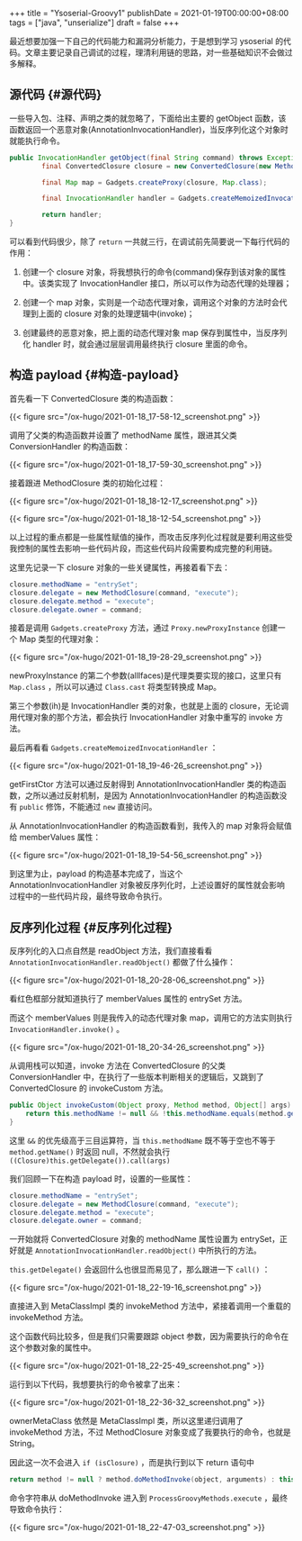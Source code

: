 +++
title = "Ysoserial-Groovy1"
publishDate = 2021-01-19T00:00:00+08:00
tags = ["java", "unserialize"]
draft = false
+++

最近想要加强一下自己的代码能力和漏洞分析能力，于是想到学习 ysoserial 的代码。文章主要记录自己调试的过程，理清利用链的思路，对一些基础知识不会做过多解释。

<!--more-->


## 源代码 {#源代码}

一些导入包、注释、声明之类的就忽略了，下面给出主要的 getObject 函数，该函数返回一个恶意对象(AnnotationInvocationHandler)，当反序列化这个对象时就能执行命令。

```java
public InvocationHandler getObject(final String command) throws Exception {
		final ConvertedClosure closure = new ConvertedClosure(new MethodClosure(command, "execute"), "entrySet");

		final Map map = Gadgets.createProxy(closure, Map.class);

		final InvocationHandler handler = Gadgets.createMemoizedInvocationHandler(map);

		return handler;
}
```

可以看到代码很少，除了 `return` 一共就三行，在调试前先简要说一下每行代码的作用：

1.  创建一个 closure 对象，将我想执行的命令(command)保存到该对象的属性中。该类实现了 InvocationHandler 接口，所以可以作为动态代理的处理器；

2.  创建一个 map 对象，实则是一个动态代理对象，调用这个对象的方法时会代理到上面的 closure 对象的处理逻辑中(invoke)；

3.  创建最终的恶意对象，把上面的动态代理对象 map 保存到属性中，当反序列化 handler 时，就会通过层层调用最终执行 closure 里面的命令。


## 构造 payload {#构造-payload}

首先看一下 ConvertedClosure 类的构造函数：

{{< figure src="/ox-hugo/2021-01-18_17-58-12_screenshot.png" >}}

调用了父类的构造函数并设置了 methodName 属性，跟进其父类 ConversionHandler 的构造函数：

{{< figure src="/ox-hugo/2021-01-18_17-59-30_screenshot.png" >}}

接着跟进 MethodClosure 类的初始化过程：

{{< figure src="/ox-hugo/2021-01-18_18-12-17_screenshot.png" >}}

{{< figure src="/ox-hugo/2021-01-18_18-12-54_screenshot.png" >}}

以上过程的重点都是一些属性赋值的操作，而攻击反序列化过程就是要利用这些受我控制的属性去影响一些代码片段，而这些代码片段需要构成完整的利用链。

这里先记录一下 closure 对象的一些关键属性，再接着看下去：

```java
closure.methodName = "entrySet";
closure.delegate = new MethodClosure(command, "execute");
closure.delegate.method = "execute";
closure.delegate.owner = command;
```

接着是调用 `Gadgets.createProxy` 方法，通过 `Proxy.newProxyInstance` 创建一个 Map 类型的代理对象：

{{< figure src="/ox-hugo/2021-01-18_19-28-29_screenshot.png" >}}

newProxyInstance 的第二个参数(allIfaces)是代理类要实现的接口，这里只有 `Map.class`
，所以可以通过 `Class.cast` 将类型转换成 Map。

第三个参数(ih)是 InvocationHandler 类的对象，也就是上面的 closure，无论调用代理对象的那个方法，都会执行 InvocationHandler 对象中重写的 invoke 方法。

最后再看看 `Gadgets.createMemoizedInvocationHandler` ：

{{< figure src="/ox-hugo/2021-01-18_19-46-26_screenshot.png" >}}

getFirstCtor 方法可以通过反射得到 AnnotationInvocationHandler 类的构造函数，之所以通过反射机制，是因为 AnnotationInvocationHandler 的构造函数没有 `public` 修饰，不能通过 `new` 直接访问。

从 AnnotationInvocationHandler 的构造函数看到，我传入的 map 对象将会赋值给 memberValues 属性：

{{< figure src="/ox-hugo/2021-01-18_19-54-56_screenshot.png" >}}

到这里为止，payload 的构造基本完成了，当这个 AnnotationInvocationHandler 对象被反序列化时，上述设置好的属性就会影响过程中的一些代码片段，最终导致命令执行。


## 反序列化过程 {#反序列化过程}

反序列化的入口点自然是 readObject 方法，我们直接看看
`AnnotationInvocationHandler.readObject()` 都做了什么操作：

{{< figure src="/ox-hugo/2021-01-18_20-28-06_screenshot.png" >}}

看红色框部分就知道执行了 memberValues 属性的 entrySet 方法。

而这个 memberValues 则是我传入的动态代理对象 map，调用它的方法实则执行
`InvocationHandler.invoke()` 。

{{< figure src="/ox-hugo/2021-01-18_20-34-26_screenshot.png" >}}

从调用栈可以知道，invoke 方法在 ConvertedClosure 的父类 ConversionHandler 中，在执行了一些版本判断相关的逻辑后，又跳到了 ConvertedClosure 的 invokeCustom 方法。

```java
public Object invokeCustom(Object proxy, Method method, Object[] args) throws Throwable {
    return this.methodName != null && !this.methodName.equals(method.getName()) ? null : ((Closure)this.getDelegate()).call(args);
}
```

这里 `&&` 的优先级高于三目运算符，当 `this.methodName` 既不等于空也不等于
`method.getName()` 时返回 null，不然就会执行 `((Closure)this.getDelegate()).call(args)`

我们回顾一下在构造 payload 时，设置的一些属性：

```java
closure.methodName = "entrySet";
closure.delegate = new MethodClosure(command, "execute");
closure.delegate.method = "execute";
closure.delegate.owner = command;
```

一开始就将 ConvertedClosure 对象的 methodName 属性设置为 entrySet，正好就是
`AnnotationInvocationHandler.readObject()` 中所执行的方法。

`this.getDelegate()` 会返回什么也很显而易见了，那么跟进一下 `call()` ：

{{< figure src="/ox-hugo/2021-01-18_22-19-16_screenshot.png" >}}

直接进入到 MetaClassImpl 类的 invokeMethod 方法中，紧接着调用一个重载的 invokeMethod 方法。

这个函数代码比较多，但是我们只需要跟踪 object 参数，因为需要执行的命令在这个参数对象的属性中。

{{< figure src="/ox-hugo/2021-01-18_22-25-49_screenshot.png" >}}

运行到以下代码，我想要执行的命令被拿了出来：

{{< figure src="/ox-hugo/2021-01-18_22-36-32_screenshot.png" >}}

ownerMetaClass 依然是 MetaClassImpl 类，所以这里递归调用了 invokeMethod 方法，不过
MethodClosure 对象变成了我要执行的命令，也就是 String。

因此这一次不会进入 `if (isClosure)` ，而是执行到以下 return 语句中

```java
return method != null ? method.doMethodInvoke(object, arguments) : this.invokePropertyOrMissing(object, methodName, originalArguments, fromInsideClass, isCallToSuper);
```

命令字符串从 doMethodInvoke 进入到 `ProcessGroovyMethods.execute` ，最终导致命令执行：

{{< figure src="/ox-hugo/2021-01-18_22-47-03_screenshot.png" >}}

